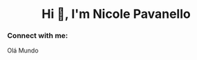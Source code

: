 <h1 align="center">Hi 👋, I'm Nicole Pavanello</h1>

<h3 align="left">Connect with me:</h3>
<p align="left">
</p>

Olá Mundo
